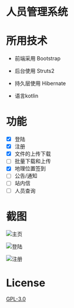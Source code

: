 # 人员管理系统


# 所用技术

- 前端采用 Bootstrap

- 后台使用 Struts2

- 持久层使用 Hibernate

- 语言kotlin

# 功能

- [x] 登陆
- [x] 注册
- [x] 文件的上传下载
- [ ] 批量下载和上传
- [x] 地理位置签到
- [ ] 公告/通知
- [ ] 站内信
- [ ] 人员查询

# 截图

![主页](http://7xt81u.com1.z0.glb.clouddn.com/index.png)

![登陆](http://7xt81u.com1.z0.glb.clouddn.com/login.png)

![注册](http://7xt81u.com1.z0.glb.clouddn.com/register.png)

# License

[GPL-3.0](https://github.com/youngxhui/work/blob/master/LICENSE)

